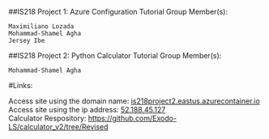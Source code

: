 ##IS218 Project 1: Azure Configuration Tutorial
Group Member(s):
```
Maximiliano Lozada
Mohammad-Shamel Agha
Jersey Ibe
```
##IS218 Project 2: Python Calculator Tutorial
Group Member(s):
```
Mohammad-Shamel Agha
```
#Links:

Access site using the domain name: [is218project2.eastus.azurecontainer.io](http://is218project2.eastus.azurecontainer.io/index.html)  
Access site using the ip address:  [52.188.45.127](http://52.188.45.127/index.html)  
Calculator Respository: https://github.com/Exodo-LS/calculator_v2/tree/Revised

